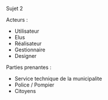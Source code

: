 Sujet 2

Acteurs :
  - Utilisateur
  - Elus
  - Réalisateur
  - Gestionnaire
  - Designer
 
 Parties prenantes :
 - Service technique de la municipalite
 - Police / Pompier
 - Citoyens
